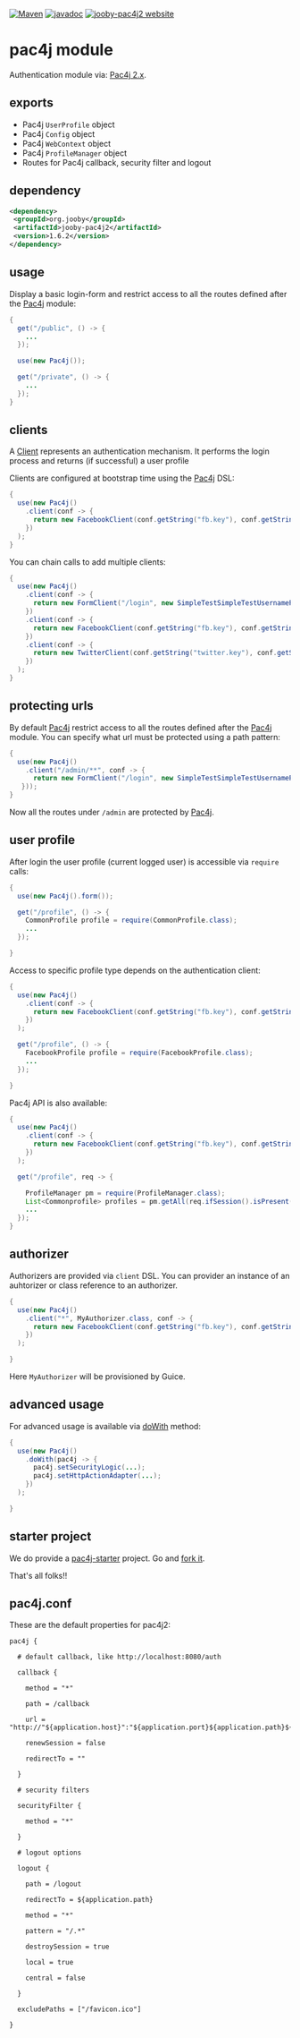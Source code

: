 [![Maven](https://img.shields.io/maven-metadata/v/http/central.maven.org/maven2/org/jooby/jooby-pac4j2/maven-metadata.xml.svg)](http://mvnrepository.com/artifact/org.jooby/jooby-pac4j2/1.6.2)
[![javadoc](https://javadoc.io/badge/org.jooby/jooby-pac4j2.svg)](https://javadoc.io/doc/org.jooby/jooby-pac4j2/1.6.2)
[![jooby-pac4j2 website](https://img.shields.io/badge/jooby-pac4j2-brightgreen.svg)](http://jooby.org/doc/pac4j2)
# pac4j module

Authentication module via: <a href="https://github.com/pac4j/pac4j">Pac4j 2.x</a>.

## exports

* Pac4j `UserProfile` object
* Pac4j `Config` object
* Pac4j `WebContext` object
* Pac4j `ProfileManager` object
* Routes for Pac4j callback, security filter and logout

## dependency

```xml
<dependency>
 <groupId>org.jooby</groupId>
 <artifactId>jooby-pac4j2</artifactId>
 <version>1.6.2</version>
</dependency>
```

## usage

Display a basic login-form and restrict access to all the routes defined after the [Pac4j](/apidocs/org/jooby/pac4j/Pac4j.html) module:

```java
{
  get("/public", () -> {
    ...
  });

  use(new Pac4j());

  get("/private", () -> {
    ...
  });
}
```

## clients

A <a href="http://www.pac4j.org/docs/clients.html">Client</a> represents an authentication mechanism. It performs the login process and returns (if successful) a user profile

Clients are configured at bootstrap time using the [Pac4j](/apidocs/org/jooby/pac4j/Pac4j.html) DSL:

```java
{
  use(new Pac4j()
    .client(conf -> {
      return new FacebookClient(conf.getString("fb.key"), conf.getString("fb.secret"));
    })
  );
}
```

You can chain calls to add multiple clients:

```java
{
  use(new Pac4j()
    .client(conf -> {
      return new FormClient("/login", new SimpleTestSimpleTestUsernamePasswordAuthenticator());
    })
    .client(conf -> {
      return new FacebookClient(conf.getString("fb.key"), conf.getString("fb.secret"));
    })
    .client(conf -> {
      return new TwitterClient(conf.getString("twitter.key"), conf.getString("twitter.secret"));
    })
  );
}
```

## protecting urls

By default [Pac4j](/apidocs/org/jooby/pac4j/Pac4j.html) restrict access to all the routes defined after the [Pac4j](/apidocs/org/jooby/pac4j/Pac4j.html) module. You can specify what url must be protected using a path pattern:

```java
{
  use(new Pac4j()
    .client("/admin/**", conf -> {
      return new FormClient("/login", new SimpleTestSimpleTestUsernamePasswordAuthenticator());
   }));
}
```

Now all the routes under ```/admin``` are protected by [Pac4j](/apidocs/org/jooby/pac4j/Pac4j.html).

## user profile

After login the user profile (current logged user) is accessible via ```require``` calls:

```java
{
  use(new Pac4j().form());

  get("/profile", () -> {
    CommonProfile profile = require(CommonProfile.class);
    ...
  });

}
```

Access to specific profile type depends on the authentication client:

```java
{
  use(new Pac4j()
    .client(conf -> {
      return new FacebookClient(conf.getString("fb.key"), conf.getString("fb.secret"));
    })
  );

  get("/profile", () -> {
    FacebookProfile profile = require(FacebookProfile.class);
    ...
  });

}
```

Pac4j API is also available:

```java
{
  use(new Pac4j()
    .client(conf -> {
      return new FacebookClient(conf.getString("fb.key"), conf.getString("fb.secret"));
    })
  );

  get("/profile", req -> {

    ProfileManager pm = require(ProfileManager.class);
    List<Commonprofile> profiles = pm.getAll(req.ifSession().isPresent());
    ...
  });
}
```

## authorizer

Authorizers are provided via ```client``` DSL. You can provider an instance of an auhtorizer or class reference to an authorizer.

```java
{
  use(new Pac4j()
    .client("*", MyAuthorizer.class, conf -> {
      return new FacebookClient(conf.getString("fb.key"), conf.getString("fb.secret"));
    })
  );

}
```

Here ```MyAuthorizer``` will be provisioned by Guice.

## advanced usage

For advanced usage is available via [doWith](/apidocs/org/jooby/pac4j/Pac4j.html#doWith(--java.util.function.Consumer--)) method:

```java
{
  use(new Pac4j()
    .doWith(pac4j -> {
      pac4j.setSecurityLogic(...);
      pac4j.setHttpActionAdapter(...);
    })
  );

}
```

## starter project

We do provide a [pac4j-starter](https://github.com/jooby-project/pac4j-starter) project. Go and [fork it](https://github.com/jooby-project/pac4j-starter).

That's all folks!!


## pac4j.conf
These are the default properties for pac4j2:

```properties
pac4j {

  # default callback, like http://localhost:8080/auth

  callback {

    method = "*"

    path = /callback

    url = "http://"${application.host}":"${application.port}${application.path}${pac4j.callback.path}

    renewSession = false

    redirectTo = ""

  }

  # security filters

  securityFilter {

    method = "*"

  }

  # logout options

  logout {

    path = /logout

    redirectTo = ${application.path}

    method = "*"

    pattern = "/.*"

    destroySession = true

    local = true

    central = false

  }

  excludePaths = ["/favicon.ico"]

}
```
